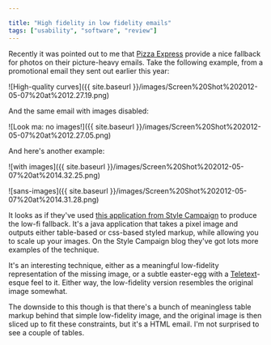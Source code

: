 ```yaml
---

title: "High fidelity in low fidelity emails"
tags: ["usability", "software", "review"]
---
```

Recently it was pointed out to me that [Pizza Express](http://www.pizzaexpress.com/) provide a nice fallback for photos on their picture-heavy emails. Take the following example, from a promotional email they sent out earlier this year:

<!-- more -->

![High-quality curves]({{ site.baseurl }}/images/Screen%20Shot%202012-05-07%20at%2012.27.19.png)

And the same email with images disabled:

![Look ma: no images!]({{ site.baseurl }}/images/Screen%20Shot%202012-05-07%20at%2012.27.05.png)

And here's another example:

![with images]({{ site.baseurl }}/images/Screen%20Shot%202012-05-07%20at%2014.32.25.png)

![sans-images]({{ site.baseurl }}/images/Screen%20Shot%202012-05-07%20at%2014.31.28.png)

It looks as if they've used [this application from Style Campaign](http://stylecampaign.com/blog/2009/12/bypass-image-blocking-by-converting-images-to-html/) to produce the low-fi fallback. It's a java application that takes a pixel image and outputs either table-based or css-based styled markup, while allowing you to scale up your images. On the Style Campaign blog they've got lots more examples of the technique.

It's an interesting technique, either as a meaningful low-fidelity representation of the missing image, or a subtle easter-egg with a [Teletext](http://en.wikipedia.org/wiki/Teletext)-esque feel to it. Either way, the low-fidelity version resembles the original image somewhat.

The downside to this though is that there's a bunch of meaningless table markup behind that simple low-fidelity image, and the original image is then sliced up to fit these constraints, but it's a HTML email. I'm not surprised to see a couple of tables.
